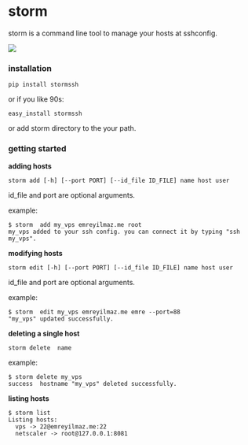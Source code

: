 storm
=====

storm is a command line tool to manage your hosts at sshconfig.

<img src="https://raw.github.com/emre/storm/master/ss.png">

### installation ###

```
pip install stormssh
```
or if you like 90s:

```
easy_install stormssh
```

or add storm directory to the your path.

### getting started ###

**adding hosts**
 ```
 storm add [-h] [--port PORT] [--id_file ID_FILE] name host user
 ```
 
 id_file and port are optional arguments.
 
example:
```
$ storm  add my_vps emreyilmaz.me root
my_vps added to your ssh config. you can connect it by typing "ssh my_vps".
```

**modifying hosts**
```
storm edit [-h] [--port PORT] [--id_file ID_FILE] name host user
```
 
 id_file and port are optional arguments.
 
example:
```
$ storm  edit my_vps emreyilmaz.me emre --port=88
"my_vps" updated successfully.
```

**deleting a single host**
```
storm delete  name
```
  
example:
```
$ storm delete my_vps
success  hostname "my_vps" deleted successfully.
```

**listing hosts**
```
$ storm list
Listing hosts:
  vps -> 22@emreyilmaz.me:22
  netscaler -> root@127.0.0.1:8081
```
